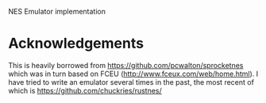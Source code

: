 NES Emulator implementation

# Acknowledgements
This is heavily borrowed from https://github.com/pcwalton/sprocketnes which was in turn based on FCEU (http://www.fceux.com/web/home.html). I have tried to write an emulator several times in the past, the most recent of which is https://github.com/chuckries/rustnes/ 
